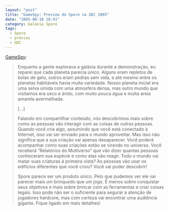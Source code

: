 ```yaml
---
layout: "post"
title: "GameSpy: Preview de Spore na GDC 2005"
date: "2005-08-10 18:41"
category: Galáxia Spore
tags:
  - Spore
  - prévias
  - GDC
---
```

[GameSpy](http://pc.gamespy.com/pc/spore/616537p2.html):

> Enquanto a gente explorava a galáxia durante a demonstração, eu reparei que cada planeta parecia único. Alguns eram repletos de bolas de gelo, outros eram pedras sem vida, e até mesmo entre os planetas habitáveis havia muita variedade. Nosso planeta inicial era uma selva úmida com uma atmosfera densa, mas outro mundo que visitamos era seco e árido, com muito pouca água e muita areia amarela avermelhada.
>
> [...]
>
> Falando em compartilhar conteúdo, nós descobrimos mais sobre como as pessoas vão interagir com as coisas de outras pessoas. Quando você cria algo, assumindo que você está conectado à Internet, isso vai ser enviado para o mundo aproveitar. Mas isso não significa que a sua criação vai apenas desaparecer. Você poderá acompanhar como suas criações estão se virando no universo. Você receberá “Relatórios do Multiverso” que vão dizer quantas pessoas conheceram sua espécie e como elas vão reagir. Todo o mundo vai matar suas criaturas à primeira vista? As pessoas vão usar os edifícios diferentes que você criou? Você vai poder descobrir!
>
> Spore parece ser um produto único. Pelo que pudemos ver ele vai parecer mais um brinquedo que um jogo. É menos sobre conquistar seus objetivos e mais sobre brincar com as ferramentas e criar coisas legais. Isso pode não ser o suficiente para segurar a atenção de jogadores hardcore, mas com certeza vai encontrar uma audiência gigante. Fique ligado em mais detalhes!
